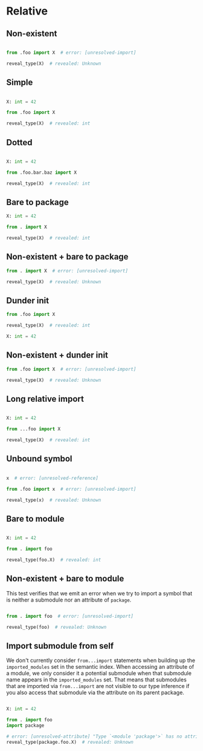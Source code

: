 # Relative

## Non-existent

```py path=package/__init__.py
```

```py path=package/bar.py
from .foo import X  # error: [unresolved-import]

reveal_type(X)  # revealed: Unknown
```

## Simple

```py path=package/__init__.py
```

```py path=package/foo.py
X: int = 42
```

```py path=package/bar.py
from .foo import X

reveal_type(X)  # revealed: int
```

## Dotted

```py path=package/__init__.py
```

```py path=package/foo/bar/baz.py
X: int = 42
```

```py path=package/bar.py
from .foo.bar.baz import X

reveal_type(X)  # revealed: int
```

## Bare to package

```py path=package/__init__.py
X: int = 42
```

```py path=package/bar.py
from . import X

reveal_type(X)  # revealed: int
```

## Non-existent + bare to package

```py path=package/bar.py
from . import X  # error: [unresolved-import]

reveal_type(X)  # revealed: Unknown
```

## Dunder init

```py path=package/__init__.py
from .foo import X

reveal_type(X)  # revealed: int
```

```py path=package/foo.py
X: int = 42
```

## Non-existent + dunder init

```py path=package/__init__.py
from .foo import X  # error: [unresolved-import]

reveal_type(X)  # revealed: Unknown
```

## Long relative import

```py path=package/__init__.py
```

```py path=package/foo.py
X: int = 42
```

```py path=package/subpackage/subsubpackage/bar.py
from ...foo import X

reveal_type(X)  # revealed: int
```

## Unbound symbol

```py path=package/__init__.py
```

```py path=package/foo.py
x  # error: [unresolved-reference]
```

```py path=package/bar.py
from .foo import x  # error: [unresolved-import]

reveal_type(x)  # revealed: Unknown
```

## Bare to module

```py path=package/__init__.py
```

```py path=package/foo.py
X: int = 42
```

```py path=package/bar.py
from . import foo

reveal_type(foo.X)  # revealed: int
```

## Non-existent + bare to module

This test verifies that we emit an error when we try to import a symbol that is neither a submodule
nor an attribute of `package`.

```py path=package/__init__.py
```

```py path=package/bar.py
from . import foo  # error: [unresolved-import]

reveal_type(foo)  # revealed: Unknown
```

## Import submodule from self

We don't currently consider `from...import` statements when building up the `imported_modules` set
in the semantic index. When accessing an attribute of a module, we only consider it a potential
submodule when that submodule name appears in the `imported_modules` set. That means that submodules
that are imported via `from...import` are not visible to our type inference if you also access that
submodule via the attribute on its parent package.

```py path=package/__init__.py
```

```py path=package/foo.py
X: int = 42
```

```py path=package/bar.py
from . import foo
import package

# error: [unresolved-attribute] "Type `<module 'package'>` has no attribute `foo`"
reveal_type(package.foo.X)  # revealed: Unknown
```
